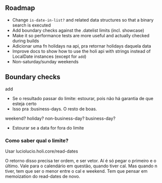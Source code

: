  ## Roadmap

* Change `is-date-in-list?` and related data structures so that a binary search is executed
* Add boundary checks against the .datelist limits (incl. showcase)
* Make it so performance tests are more useful and actually checked during builds
* Adicionar uma fn holidays na api, pra retornar holidays daquela data 
* Improve docs to show how to use the holi api with strings instead of LocalDate instances (except for `add`)
* Non-saturday/sunday weekends

## Boundary checks

add
- Se o resultado passar do limite: estourar, pois não há garantia de que esteja certo
- Isso pra :business-days. O resto de boas.

weekend?
holiday?
non-business-day?
business-day?
- Estourar se a data for fora do limite

### Como saber qual o limite?

Usar luciolucio.holi.core/read-dates

O retorno disso precisa ter ordem, e ser vetor. Aí é só pegar o primeiro e o último.
Vale para o calendário em questão, quando tiver cal. Mas quando n tiver, tem que ser o menor entre o cal e weekend.
Tem que pensar em memoization do read-dates de novo.
